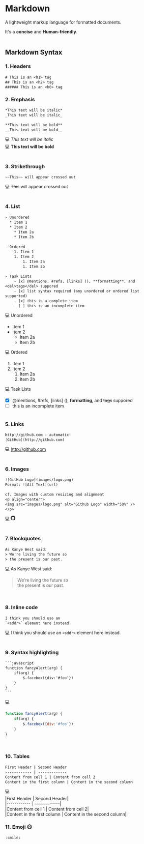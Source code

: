 # Markdown
A lightweight markup language for formatted documents. 

It's a **concise**  and __Human-friendly__.
<br/><br/>

## Markdown Syntax
### 1. Headers  
    # This is an <h1> tag
    ## This is an <h2> tag  
    ###### This is an <h6> tag

### 2. Emphasis
    *This text will be italic*
    _This text will be italic_

    **This text will be bold**
    __This text will be bold__

💻 *This text will be italic*  
💻 **This text will be bold**
<br/><br/>

### 3. Strikethrough
    ~~This~~ will appear crossed out

💻 ~~This~~ will appear crossed out
<br/><br/>

### 4. List
    - Unordered
      * Item 1
      * Item 2
        * Item 2a
        * Item 2b

    - Ordered
        1. Item 1
        1. Item 2
            1. Item 2a
            1. Item 2b

    - Task Lists
        - [x] @mentions, #refs, [links] (), **formatting**, and <del>tags</del> suppored
        - [x] list syntax required (any unordered or ordered list supported)
        - [x] this is a complete item
        - [ ] this is an incomplete item

💻 Unordered
* Item 1  
* Item 2  
    * Item 2a  
    * Item 2b 

💻 Ordered
1. Item 1  
1. Item 2  
    1. Item 2a  
    1. Item 2b  

💻 Task Lists
- [x] @mentions, #refs, [links] (), **formatting**, and <del>tags</del> suppored
- [ ] this is an incomplete item
<br/><br/>

### 5. Links
    http://github.com - automatic!
    [GitHub](http://github.com)

💻 http://github.com
<br/><br/>

### 6. Images
    ![GitHub Logo](images/logo.png)
    Format: ![Alt Text](url)

    cf. Images with custom resizing and alignment
    <p align="center">
    <img src="images/logo.png" alt="Github Logo" width="50%" />
    </p>

💻 <img src="./images/logo.png" width="15" height="15">
<br/><br/>

### 7. Blockquotes
    As Kanye West said:
    > We're living the future so
    > the present is our past.

💻 As Kanye West said:
> We're living the future so  
> the present is our past.

<br/>

### 8. Inline code
    I think you should use an
    `<addr>` element here instead.

💻 I think you should use an `<addr>` element here instead.
<br/><br/>

### 9. Syntax highlighting
    ```javascript
    function fancyAlert(arg) {
        if(arg) {
            $.facebox({div:'#foo'})
        }
    }
    ```

💻  
```javascript
function fancyAlert(arg) {
    if(arg) {
        $.facebox({div:'#foo'})
    }
}
```
<br/>

### 10. Tables
    First Header | Second Header
    ------------ | -------------
    Content from cell 1 | Content from cell 2
    Content in the first column | Content in the second column

💻  
|First Header | Second Header|  
|------------ | -------------|  
|Content from cell 1 | Content from cell 2|  
|Content in the first column | Content in the second column|
<br/>

### 11. Emoji 😊
    :smile: